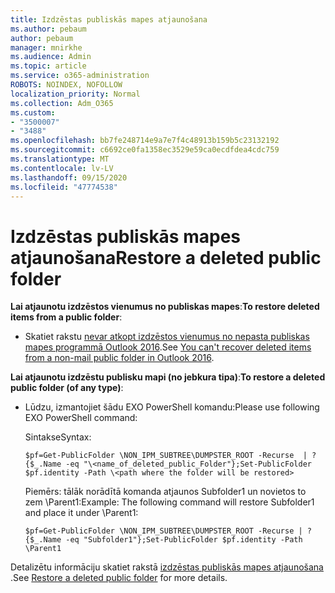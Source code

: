 ```yaml
---
title: Izdzēstas publiskās mapes atjaunošana
ms.author: pebaum
author: pebaum
manager: mnirkhe
ms.audience: Admin
ms.topic: article
ms.service: o365-administration
ROBOTS: NOINDEX, NOFOLLOW
localization_priority: Normal
ms.collection: Adm_O365
ms.custom:
- "3500007"
- "3488"
ms.openlocfilehash: bb7fe248714e9a7e7f4c48913b159b5c23132192
ms.sourcegitcommit: c6692ce0fa1358ec3529e59ca0ecdfdea4cdc759
ms.translationtype: MT
ms.contentlocale: lv-LV
ms.lasthandoff: 09/15/2020
ms.locfileid: "47774538"
---
```

# <a name="restore-a-deleted-public-folder"></a><span data-ttu-id="eecdd-102">Izdzēstas publiskās mapes atjaunošana</span><span class="sxs-lookup"><span data-stu-id="eecdd-102">Restore a deleted public folder</span></span>

<span data-ttu-id="eecdd-103">**Lai atjaunotu izdzēstos vienumus no publiskas mapes**:</span><span class="sxs-lookup"><span data-stu-id="eecdd-103">**To restore deleted items from a public folder**:</span></span>

- <span data-ttu-id="eecdd-104">Skatiet rakstu [nevar atkopt izdzēstos vienumus no nepasta publiskas mapes programmā Outlook 2016](https://aka.ms/pfrec).</span><span class="sxs-lookup"><span data-stu-id="eecdd-104">See [You can't recover deleted items from a non-mail public folder in Outlook 2016](https://aka.ms/pfrec).</span></span>
 
<span data-ttu-id="eecdd-105">**Lai atjaunotu izdzēstu publisku mapi (no jebkura tipa)**:</span><span class="sxs-lookup"><span data-stu-id="eecdd-105">**To restore a deleted public folder (of any type)**:</span></span> 

- <span data-ttu-id="eecdd-106">Lūdzu, izmantojiet šādu EXO PowerShell komandu:</span><span class="sxs-lookup"><span data-stu-id="eecdd-106">Please use following EXO PowerShell command:</span></span>

    <span data-ttu-id="eecdd-107">Sintakse</span><span class="sxs-lookup"><span data-stu-id="eecdd-107">Syntax:</span></span>

     `$pf=Get-PublicFolder \NON_IPM_SUBTREE\DUMPSTER_ROOT -Recurse  | ?{$_.Name -eq "\<name_of_deleted_public_Folder"};Set-PublicFolder $pf.identity -Path \<path where the folder will be restored>`

    <span data-ttu-id="eecdd-108">Piemērs: tālāk norādītā komanda atjaunos Subfolder1 un novietos to zem \Parent1:</span><span class="sxs-lookup"><span data-stu-id="eecdd-108">Example: The following command will restore Subfolder1 and place it under \Parent1:</span></span>

    `$pf=Get-PublicFolder \NON_IPM_SUBTREE\DUMPSTER_ROOT -Recurse | ?{$_.Name -eq "Subfolder1"};Set-PublicFolder $pf.identity -Path \Parent1`

<span data-ttu-id="eecdd-109">Detalizētu informāciju skatiet rakstā [izdzēstas publiskās mapes atjaunošana](https://docs.microsoft.com/exchange/collaboration-exo/public-folders/restore-deleted-public-folder) .</span><span class="sxs-lookup"><span data-stu-id="eecdd-109">See [Restore a deleted public folder](https://docs.microsoft.com/exchange/collaboration-exo/public-folders/restore-deleted-public-folder) for more details.</span></span>
